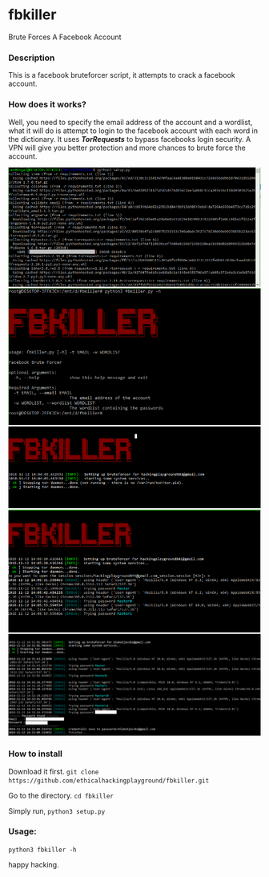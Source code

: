 # fbkiller
Brute Forces A Facebook Account

### Description 
This is a facebook bruteforcer script, it attempts to crack a facebook account.

### How does it works?
Well, you need to specify the email address of the account and a wordlist,
what it will do is attempt to login to the facebook account with each word in the
dictionary. It uses ***TorRequests*** to bypass facebooks login security.
A VPN will give you better protection and more chances to brute force the account.

![Screenshot](fbkiller01.PNG)
![Screenshot](fbkiller02.PNG)
![Screenshot](fbkiller03.PNG)
![Screenshot](fbkiller04.PNG)
![Screenshot](fbkiller06.PNG)

### How to install
Download it first.
`git clone https://github.com/ethicalhackingplayground/fbkiller.git`

Go to the directory.
`cd fbkiller`

Simply run,
`python3 setup.py`

### Usage:
`python3 fbkiller -h`

happy hacking.
